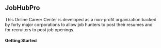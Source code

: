 <h2>JobHubPro</h2>

This Online Career Center is developed as a non-profit organization backed by forty major corporations to allow job hunters to post their resumes and for recruiters to post job openings.

<h4>Getting Started</h4>
